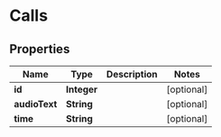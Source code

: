 

# Calls


## Properties

| Name | Type | Description | Notes |
|------------ | ------------- | ------------- | -------------|
|**id** | **Integer** |  |  [optional] |
|**audioText** | **String** |  |  [optional] |
|**time** | **String** |  |  [optional] |



